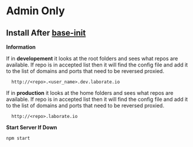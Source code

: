 # Admin Only

Install After [base-init](https://github.com/Laborate/base-init)
-----------------------------------------------------------------
**Information**

If in **developement** it looks at the root folders and sees what repos are available. 
If repo is in accepted list then it will find the config file and add it to the list of domains and ports
that need to be reversed proxied.

```
  http://<repo>.<user_name>.dev.laborate.io
```

If in **production** it looks at the home folders and sees what repos are available. 
If repo is in accepted list then it will find the config file and add it to the list of domains and ports
that need to be reversed proxied.

```
  http://<repo>.laborate.io
```

**Start Server If Down**
```bash
npm start
```
